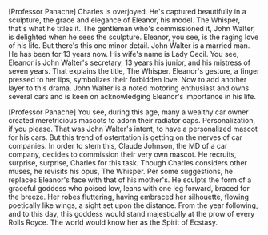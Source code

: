 [Professor Panache] Charles is overjoyed. He's captured beautifully in a sculpture, the grace and elegance of Eleanor, his model. The Whisper, that's what he titles it. The gentleman who's commissioned it, John Walter, is delighted when he sees the sculpture. Eleanor, you see, is the raging love of his life. But there's this one minor detail. John Walter is a married man. He has been for 13 years now. His wife's name is Lady Cecil. You see, Eleanor is John Walter's secretary, 13 years his junior, and his mistress of seven years. That explains the title, The Whisper. Eleanor's gesture, a finger pressed to her lips, symbolizes their forbidden love. Now to add another layer to this drama. John Walter is a noted motoring enthusiast and owns several cars and is keen on acknowledging Eleanor's importance in his life.

[Professor Panache] You see, during this age, many a wealthy car owner created meretricious mascots to adorn their radiator caps. Personalization, if you please. That was John Walter's intent, to have a personalized mascot for his cars. But this trend of ostentation is getting on the nerves of car companies. In order to stem this, Claude Johnson, the MD of a car company, decides to commission their very own mascot. He recruits, surprise, surprise, Charles for this task. Though Charles considers other muses, he revisits his opus, The Whisper. Per some suggestions, he replaces Eleanor's face with that of his mother's. He sculpts the form of a graceful goddess who poised low, leans with one leg forward, braced for the breeze. Her robes fluttering, having embraced her silhouette, flowing poetically like wings, a sight set upon the distance. From the year following, and to this day, this goddess would stand majestically at the prow of every Rolls Royce. The world would know her as the Spirit of Ecstasy.
